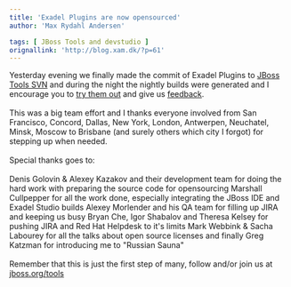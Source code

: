 ```yaml
---
title: 'Exadel Plugins are now opensourced'
author: 'Max Rydahl Andersen'

tags: [ JBoss Tools and devstudio ]
orignallink: 'http://blog.xam.dk/?p=61'
---
```

<div><p>Yesterday evening we finally made the commit of Exadel Plugins to <a href="http://fisheye.jboss.org/changelog/JBossTools/?cs=2171">JBoss Tools SVN</a> and during the night the nightly builds were generated and I encourage you to <a href="http://download.jboss.org/jbosstools/builds/nightly/200706241629-nightly/buildResults.html">try them out</a> and give us <a href="http://www.jboss.com/index.html?module=bb&amp;op=viewforum&amp;f=201">feedback</a>.
<br><br>
This was a big team effort and I thanks everyone involved from San Francisco, Concord, Dallas, New York, London, Antwerpen, Neuchatel, Minsk, Moscow to Brisbane (and surely others which city I forgot)  for stepping up when needed.
<br><br>
Special thanks goes to:
<br><br>
Denis Golovin &amp; Alexey Kazakov and their development team for doing the hard work with preparing the source code for opensourcing
Marshall Cullpepper for all the work done, especially integrating the JBoss IDE and Exadel Studio builds
Alexey Morlender and his QA team for filling up JIRA and keeping us busy
Bryan Che, Igor Shabalov and Theresa Kelsey for pushing JIRA and Red Hat Helpdesk to it's limits
Mark Webbink &amp; Sacha Labourey for all the talks about open source licenses
and finally Greg Katzman for introducing me to "Russian Sauna"
<br><br>
Remember that this is just the first step of many, follow and/or join us at <a href="http://www.jboss.org/tools">jboss.org/tools</a></p></div>
